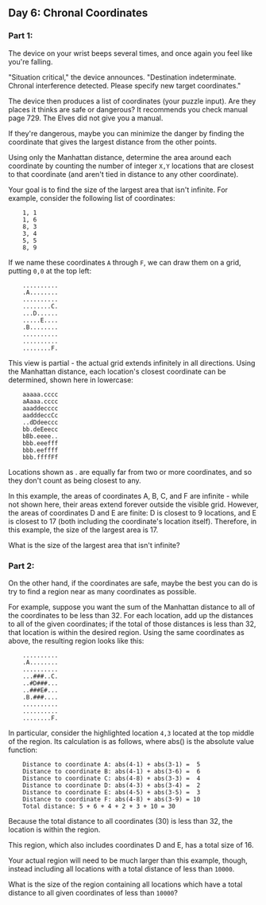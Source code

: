## Day 6: Chronal Coordinates

### Part 1:

The device on your wrist beeps several times, and once again you feel like you're falling.

"Situation critical," the device announces. "Destination indeterminate. Chronal interference detected. Please specify new target coordinates."

The device then produces a list of coordinates (your puzzle input). Are they places it thinks are safe or dangerous? It recommends you check manual page 729. The Elves did not give you a manual.

If they're dangerous, maybe you can minimize the danger by finding the coordinate that gives the largest distance from the other points.

Using only the Manhattan distance, determine the area around each coordinate by counting the number of integer `X,Y` locations that are closest to that coordinate (and aren't tied in distance to any other coordinate).

Your goal is to find the size of the largest area that isn't infinite. For example, consider the following list of coordinates:

        1, 1
        1, 6
        8, 3
        3, 4
        5, 5
        8, 9

If we name these coordinates `A` through `F`, we can draw them on a grid, putting `0,0` at the top left:

        ..........
        .A........
        ..........
        ........C.
        ...D......
        .....E....
        .B........
        ..........
        ..........
        ........F.

This view is partial - the actual grid extends infinitely in all directions. Using the Manhattan distance, each location's closest coordinate can be determined, shown here in lowercase:

        aaaaa.cccc
        aAaaa.cccc
        aaaddecccc
        aadddeccCc
        ..dDdeeccc
        bb.deEeecc
        bBb.eeee..
        bbb.eeefff
        bbb.eeffff
        bbb.ffffFf

Locations shown as . are equally far from two or more coordinates, and so they don't count as being closest to any.

In this example, the areas of coordinates A, B, C, and F are infinite - while not shown here, their areas extend forever outside the visible grid. However, the areas of coordinates D and E are finite: D is closest to 9 locations, and E is closest to 17 (both including the coordinate's location itself). Therefore, in this example, the size of the largest area is 17.

What is the size of the largest area that isn't infinite?

### Part 2:

On the other hand, if the coordinates are safe, maybe the best you can do is try to find a region near as many coordinates as possible.

For example, suppose you want the sum of the Manhattan distance to all of the coordinates to be less than 32. For each location, add up the distances to all of the given coordinates; if the total of those distances is less than 32, that location is within the desired region. Using the same coordinates as above, the resulting region looks like this:

        ..........
        .A........
        ..........
        ...###..C.
        ..#D###...
        ..###E#...
        .B.###....
        ..........
        ..........
        ........F.

In particular, consider the highlighted location `4,3` located at the top middle of the region. Its calculation is as follows, where abs() is the absolute value function:

        Distance to coordinate A: abs(4-1) + abs(3-1) =  5
        Distance to coordinate B: abs(4-1) + abs(3-6) =  6
        Distance to coordinate C: abs(4-8) + abs(3-3) =  4
        Distance to coordinate D: abs(4-3) + abs(3-4) =  2
        Distance to coordinate E: abs(4-5) + abs(3-5) =  3
        Distance to coordinate F: abs(4-8) + abs(3-9) = 10
        Total distance: 5 + 6 + 4 + 2 + 3 + 10 = 30

Because the total distance to all coordinates (30) is less than 32, the location is within the region.

This region, which also includes coordinates D and E, has a total size of 16.

Your actual region will need to be much larger than this example, though, instead including all locations with a total distance of less than `10000`.

What is the size of the region containing all locations which have a total distance to all given coordinates of less than `10000`?
